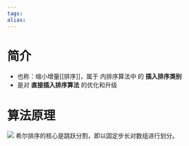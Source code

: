 ```yaml
---
tags: 
alias:
---
```

# 简介
-   也称：缩小增量[[排序]]，属于 内排序算法中 的 **插入排序类别**
-   是对 **直接插入排序算法** 的优化和升级
# 算法原理
![](https://img-blog.csdnimg.cn/img_convert/b93c39ccc123d3270a099ec33acb024c.png)
希尔排序的核心是跳跃分割，即以固定步长对数组进行划分。

